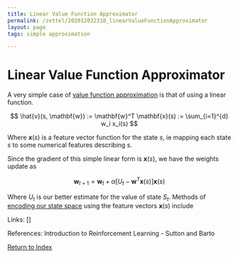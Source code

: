 ```yaml
---
title: Linear Value Function Approximator
permalink: /zettel/202012032318_linearValueFunctionApproximator
layout: page
tags: simple approximation

---
```

# Linear Value Function Approximator

A very simple case of [value function approximation](TODOs) is that of using a linear function.

$$
\hat{v}(s, \mathbf{w}) := \mathbf{w}^T \mathbf{x}(s) := \sum_{i=1}^{d} w_i x_i(s) 
$$

Where $\mathbf{x}(s)$ is a feature vector function for the state $s$, ie 
mapping each state $s$ to some numerical features describing s.

Since the gradient of this simple linear form is $\mathbf{x}(s)$, we have the weights update as

$$
\mathbf{w}_{t+1} = \mathbf{w}_t + \alpha \big[ U_t - \mathbf{w}^T \mathbf{x}(s) \big] \mathbf{x}(s)
$$

Where $U_t$ is our better estimate for the value of state $S_t$. Methods of [encoding our state space](202012041222_featureVectorStates) using 
the feature vectors $\mathbf{x}(s)$ include 

Links: []

References: Introduction to Reinforcement Learning - Sutton and Barto

[Return to Index](index)